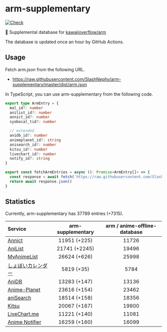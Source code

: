 # arm-supplementary

[![Check](https://github.com/SlashNephy/arm-supplementary/actions/workflows/check-node.yml/badge.svg)](https://github.com/SlashNephy/arm-supplementary/actions/workflows/check-node.yml)

💊 Supplemental database for [kawaiioverflow/arm](https://github.com/kawaiioverflow/arm)

The database is updated once an hour by GitHub Actions.

## Usage

Fetch arm.json from the following URL.

- https://raw.githubusercontent.com/SlashNephy/arm-supplementary/master/dist/arm.json

In TypeScript, you can use arm-supplementary from the following code.

```TypeScript
export type ArmEntry = {
  mal_id?: number
  anilist_id?: number
  annict_id?: number
  syobocal_tid?: number

  // extended
  anidb_id?: number
  animeplanet_id?: string
  anisearch_id?: number
  kitsu_id?: number
  livechart_id?: number
  notify_id?: string
}

export const fetchArmEntries = async (): Promise<ArmEntry[]> => {
  const response = await fetch('https://raw.githubusercontent.com/SlashNephy/arm-supplementary/master/dist/arm.json')
  return await response.json()
}
```

## Statistics

Currently, arm-supplementary has 37789 entries (+7315).

| Service                                     | arm-supplementary | arm / anime-offline-database |
| :------------------------------------------ | :---------------: | :--------------------------: |
| [Annict](https://annict.com)                |   11951 (+225)    |            11726             |
| [AniList](https://anilist.co)               |   21741 (+2245)   |            19496             |
| [MyAnimeList](https://myanimelist.net)      |   26624 (+626)    |            25998             |
| [しょぼいカレンダー](https://cal.syoboi.jp) |    5819 (+35)     |             5784             |
| [AniDB](https://anidb.net)                  |   13283 (+147)    |            13136             |
| [Anime-Planet](https://anime-planet.com)    |   23616 (+154)    |            23462             |
| [aniSearch](https://anisearch.com)          |   18514 (+158)    |            18356             |
| [Kitsu](https://kitsu.io)                   |   20067 (+167)    |            19900             |
| [LiveChart.me](https://livechart.me)        |   11221 (+140)    |            11081             |
| [Anime Notifier](https://notify.moe)        |   16259 (+160)    |            16099             |
